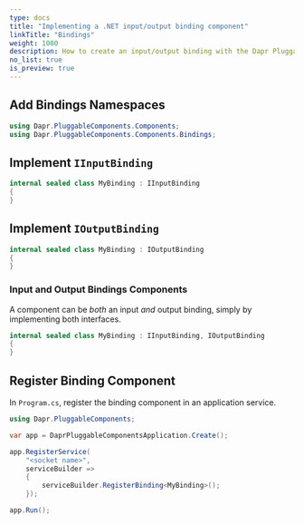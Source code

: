 ```yaml
---
type: docs
title: "Implementing a .NET input/output binding component"
linkTitle: "Bindings"
weight: 1000
description: How to create an input/output binding with the Dapr Pluggable Components .NET SDK
no_list: true
is_preview: true
---
```


## Add Bindings Namespaces

```csharp
using Dapr.PluggableComponents.Components;
using Dapr.PluggableComponents.Components.Bindings;
```

## Implement `IInputBinding`

```csharp
internal sealed class MyBinding : IInputBinding
{
}
```

## Implement `IOutputBinding`

```csharp
internal sealed class MyBinding : IOutputBinding
{
}
```

### Input and Output Bindings Components

A component can be *both* an input *and* output binding, simply by implementing both interfaces.

```csharp
internal sealed class MyBinding : IInputBinding, IOutputBinding
{
}
```

## Register Binding Component

In `Program.cs`, register the binding component in an application service.

```csharp
using Dapr.PluggableComponents;

var app = DaprPluggableComponentsApplication.Create();

app.RegisterService(
    "<socket name>",
    serviceBuilder =>
    {
        serviceBuilder.RegisterBinding<MyBinding>();
    });

app.Run();
```
